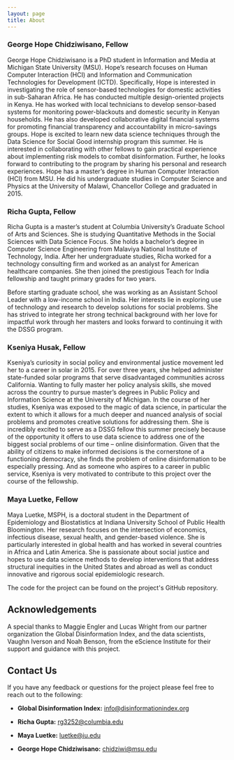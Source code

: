 ```yaml
---
layout: page
title: About
---
```


### George Hope Chidziwisano, Fellow

George Hope Chidziwisano is a PhD student in Information and Media at Michigan State University (MSU). Hope’s research focuses on Human Computer Interaction (HCI) and Information and Communication Technologies for Development (ICTD). Specifically, Hope is interested in investigating the role of sensor-based technologies for domestic activities in sub-Saharan Africa. He has conducted multiple design-oriented projects in Kenya. He has worked with local technicians to develop sensor-based systems for monitoring power-blackouts and domestic security in Kenyan households. He has also developed collaborative digital financial systems for promoting financial transparency and accountability in micro-savings groups.
Hope is excited to learn new data science techniques through the Data Science for Social Good internship program this summer. He is interested in collaborating with other fellows to gain practical experience about implementing risk models to combat disinformation. Further, he looks forward to contributing to the program by sharing his personal and research experiences. Hope has a master’s degree in Human Computer Interaction (HCI) from MSU. He did his undergraduate studies in Computer Science and Physics at the University of Malawi, Chancellor College and graduated in 2015. 

### Richa Gupta, Fellow

Richa Gupta is a master’s student at Columbia University’s Graduate School of Arts and Sciences. She is studying Quantitative Methods in the Social Sciences with Data Science Focus. She holds a bachelor’s degree in Computer Science Engineering from Malaviya National Institute of Technology, India. After her undergraduate studies, Richa worked for a technology consulting firm and worked as an analyst for American healthcare companies. She then joined the prestigious Teach for India fellowship and taught primary grades for two years.

Before starting graduate school, she was working as an Assistant School Leader with a low-income school in India. Her interests lie in exploring use of technology and research to develop solutions for social problems. She has strived to integrate her strong technical background with her love for impactful work through her masters and looks forward to continuing it with the DSSG program.

### Kseniya Husak, Fellow

Kseniya’s curiosity in social policy and environmental justice movement led her to a career in solar in 2015. For over three years, she helped administer state-funded solar programs that serve disadvantaged communities across California. Wanting to fully master her policy analysis skills, she moved across the country to pursue master’s degrees in Public Policy and Information Science at the University of Michigan. In the course of her studies, Kseniya was exposed to the magic of data science, in particular the extent to which it allows for a much deeper and nuanced analysis of social problems and promotes creative solutions for addressing them. She is incredibly excited to serve as a DSSG fellow this summer precisely because of the opportunity it offers to use data science to address one of the biggest social problems of our time – online disinformation. Given that the ability of citizens to make informed decisions is the cornerstone of a functioning democracy, she finds the problem of online disinformation to be especially pressing. And as someone who aspires to a career in public service, Kseniya is very motivated to contribute to this project over the course of the fellowship.

### Maya Luetke, Fellow

Maya Luetke, MSPH, is a doctoral student in the Department of Epidemiology and Biostatistics at Indiana University School of Public Health Bloomington. Her research focuses on the intersection of economics, infectious disease, sexual health, and gender-based violence. She is particularly interested in global health and has worked in several countries in Africa and Latin America. She is passionate about social justice and hopes to use data science methods to develop interventions that address structural inequities in the United States and abroad as well as conduct innovative and rigorous social epidemiologic research.



The code for the project can be found on the project's GitHub repository.

## Acknowledgements

A special thanks to Maggie Engler and Lucas Wright from our partner organization the Global Disinformation Index, and the data scientists, Vaughn Iverson and Noah Benson, from the eScience Institute for their support and guidance with this project. 

## Contact Us

If you have any feedback or questions for the project please feel free to reach out to the following:

- **Global Disinformation Index:**
info@disinformationindex.org

- **Richa Gupta:**
rg3252@columbia.edu

- **Maya Luetke:**
luetke@iu.edu

- **George Hope Chidziwisano:**
chidziwi@msu.edu
